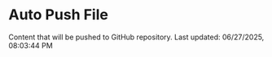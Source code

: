 # Auto Push File

Content that will be pushed to GitHub repository.
Last updated: 06/27/2025, 08:03:44 PM